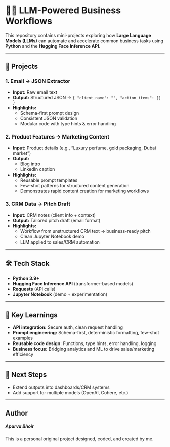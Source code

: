 # 🧑‍💻 LLM-Powered Business Workflows  

This repository contains mini-projects exploring how **Large Language Models (LLMs)** can automate and accelerate common business tasks using **Python** and the **Hugging Face Inference API**.  

---

## 🚀 Projects  

### 1. Email → JSON Extractor  
- **Input:** Raw email text  
- **Output:** Structured JSON → `{ "client_name": "", "action_items": [] }`  
- **Highlights:**  
  - Schema-first prompt design  
  - Consistent JSON validation  
  - Modular code with type hints & error handling  

### 2. Product Features → Marketing Content  
- **Input:** Product details (e.g., “Luxury perfume, gold packaging, Dubai market”)  
- **Output:**  
  - Blog intro  
  - LinkedIn caption  
- **Highlights:**  
  - Reusable prompt templates  
  - Few-shot patterns for structured content generation  
  - Demonstrates rapid content creation for marketing workflows  

### 3. CRM Data → Pitch Draft  
- **Input:** CRM notes (client info + context)  
- **Output:** Tailored pitch draft (email format)  
- **Highlights:**  
  - Workflow from unstructured CRM text → business-ready pitch  
  - Clean Jupyter Notebook demo  
  - LLM applied to sales/CRM automation  

---

## 🛠️ Tech Stack  
- **Python 3.9+**  
- **Hugging Face Inference API** (transformer-based models)  
- **Requests** (API calls)  
- **Jupyter Notebook** (demo + experimentation)  

---

## 🔑 Key Learnings  
- **API integration:** Secure auth, clean request handling  
- **Prompt engineering:** Schema-first, deterministic formatting, few-shot examples  
- **Reusable code design:** Functions, type hints, error handling, logging  
- **Business focus:** Bridging analytics and ML to drive sales/marketing efficiency  

---

## 📌 Next Steps  
- Extend outputs into dashboards/CRM systems  
- Add support for multiple models (OpenAI, Cohere, etc.) 

---

## Author
##### Apurva Bhoir
This is a personal original project designed, coded, and created by me.
